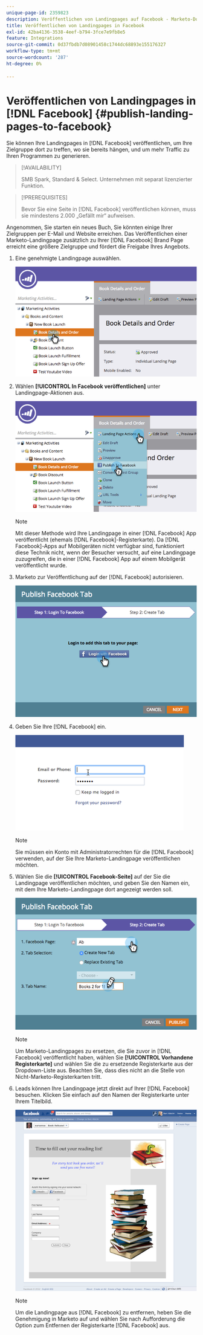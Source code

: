 ```yaml
---
unique-page-id: 2359823
description: Veröffentlichen von Landingpages auf Facebook - Marketo-Dokumente - Produktdokumentation
title: Veröffentlichen von Landingpages in Facebook
exl-id: 42ba4136-3538-4eef-b794-3fce7e9fb8e5
feature: Integrations
source-git-commit: 0d37fbdb7d08901458c1744dc68893e155176327
workflow-type: tm+mt
source-wordcount: '287'
ht-degree: 0%

---
```


# Veröffentlichen von Landingpages in [!DNL Facebook] {#publish-landing-pages-to-facebook}

Sie können Ihre Landingpages in [!DNL Facebook] veröffentlichen, um Ihre Zielgruppe dort zu treffen, wo sie bereits hängen, und um mehr Traffic zu Ihren Programmen zu generieren.

>[!AVAILABILITY]
>
>SMB Spark, Standard &amp; Select. Unternehmen mit separat lizenzierter Funktion.

>[!PREREQUISITES]
>
>Bevor Sie eine Seite in [!DNL Facebook] veröffentlichen können, muss sie mindestens 2.000 „Gefällt mir“ aufweisen.

Angenommen, Sie starten ein neues Buch, Sie könnten einige Ihrer Zielgruppen per E-Mail und Website erreichen. Das Veröffentlichen einer Marketo-Landingpage zusätzlich zu Ihrer [!DNL Facebook] Brand Page erreicht eine größere Zielgruppe und fördert die Freigabe Ihres Angebots.

1. Eine genehmigte Landingpage auswählen.

   ![](assets/image2015-4-22-16-3a53-3a46.png)

1. Wählen **[!UICONTROL In Facebook veröffentlichen]** unter Landingpage-Aktionen aus.

   ![](assets/image2015-4-22-16-3a54-3a55.png)

   >[!NOTE]
   >
   >Mit dieser Methode wird Ihre Landingpage in einer [!DNL Facebook] App veröffentlicht (ehemals [!DNL Facebook]-Registerkarte). Da [!DNL Facebook]-Apps auf Mobilgeräten nicht verfügbar sind, funktioniert diese Technik nicht, wenn der Besucher versucht, auf eine Landingpage zuzugreifen, die in einer [!DNL Facebook] App auf einem Mobilgerät veröffentlicht wurde.

1. Marketo zur Veröffentlichung auf der [!DNL Facebook] autorisieren.

   ![](assets/image2015-4-22-18-3a27-3a14.png)

1. Geben Sie Ihre [!DNL Facebook] ein.

   ![](assets/image2015-4-22-18-3a29-3a57.png)

   >[!NOTE]
   >
   >Sie müssen ein Konto mit Administratorrechten für die [!DNL Facebook] verwenden, auf der Sie Ihre Marketo-Landingpage veröffentlichen möchten.

1. Wählen Sie die **[!UICONTROL Facebook-Seite]** auf der Sie die Landingpage veröffentlichen möchten, und geben Sie den Namen ein, mit dem Ihre Marketo-Landingpage dort angezeigt werden soll.

   ![](assets/image2015-4-22-18-3a31-3a39.png)

   >[!NOTE]
   >
   >Um Marketo-Landingpages zu ersetzen, die Sie zuvor in [!DNL Facebook] veröffentlicht haben, wählen Sie **[!UICONTROL Vorhandene Registerkarte]** und wählen Sie die zu ersetzende Registerkarte aus der Dropdown-Liste aus. Beachten Sie, dass dies nicht an die Stelle von Nicht-Marketo-Registerkarten tritt.

1. Leads können Ihre Landingpage jetzt direkt auf Ihrer [!DNL Facebook] besuchen. Klicken Sie einfach auf den Namen der Registerkarte unter Ihrem Titelbild.

   ![](assets/image2015-4-22-18-3a42-3a15.png)

   >[!NOTE]
   >
   >Um die Landingpage aus [!DNL Facebook] zu entfernen, heben Sie die Genehmigung in Marketo auf und wählen Sie nach Aufforderung die Option zum Entfernen der Registerkarte [!DNL Facebook] aus.
